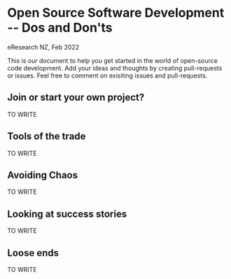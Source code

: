 # Open Source Software Development -- Dos and Don'ts
eResearch NZ, Feb 2022

This is _our_ document to help you get started in the world of open-source code development. Add your ideas and thoughts by creating pull-requests or issues. Feel free to comment on exisiting issues and pull-requests.

## Join or start your own project?

TO WRITE

## Tools of the trade

TO WRITE


## Avoiding Chaos

TO WRITE


## Looking at success stories

TO WRITE

## Loose ends

TO WRITE



